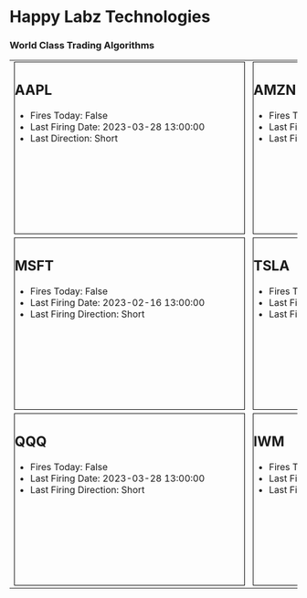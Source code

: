 
<style>
    .box {
            width: 100%;
            min-width: 400px;
            height: 300px;
            border: 1px solid black;
            display: inline-block;
        }

        .red {
            background-color: #faaaaa;
            border: 3px solid #6e0000;
        }

        .red h2 {
            background-color: #bd2424;
            padding: 10px;
            padding-top: 34px;
            margin-top: 0 !important;
            border-bottom: 1px solid black;
        }

        .green {
            background-color: #92d98f;
            border: 3px solid #015e01;
        }

        .green h2 {
            background-color: #0ea608;
            padding: 10px;
            padding-top: 34px;
            margin-top: 0 !important;
            border-bottom: 1px solid black;
        }
    </style>
    
# Happy Labz Technologies

### World Class Trading Algorithms
    
<div class="my-data px-3 my-5 markdown-body">
<table class="my-table" style="">
        <tbody class="my-table">
        <tr>
            <td>
                <div class="box ">
                    <h2 id="aapl">AAPL<a class="anchorjs-link "
                                         href="https://happylabz.github.io/website/stocks.html#aapl"
                                         aria-label="Anchor" data-anchorjs-icon=""
                                         style="font: 1em / 1 anchorjs-icons; padding-left: 0.375em;"></a></h2>
                    <ul>
                        <li>Fires Today: False</li>
                        <li>Last Firing Date: 2023-03-28 13:00:00</li>
                        <li>Last Direction: Short</li>
                    </ul>
                </div>
            </td>
            <td>
                <div class="box ">
                    <h2 id="amzn">AMZN<a class="anchorjs-link "
                                         href="https://happylabz.github.io/website/stocks.html#amzn"
                                         aria-label="Anchor" data-anchorjs-icon=""
                                         style="font: 1em / 1 anchorjs-icons; padding-left: 0.375em;"></a></h2>
                    <ul>
                        <li>Fires Today: False</li>
                        <li>Last Firing Date: 2023-03-14 13:00:00</li>
                        <li>Last Firing Direction: Long</li>
                    </ul>
                </div>
            </td>
            <td>
                <div class="box ">
                    <h2 id="googl">GOOGL<a class="anchorjs-link "
                                           href="https://happylabz.github.io/website/stocks.html#googl"
                                           aria-label="Anchor" data-anchorjs-icon=""
                                           style="font: 1em / 1 anchorjs-icons; padding-left: 0.375em;"></a></h2>
                    <ul>
                        <li>Fires Today: False</li>
                        <li>Last Firing Date: 2022-10-03 13:00:00</li>
                        <li>Last Firing Direction: Long</li>
                    </ul>
                </div>
            </td>
        </tr>
        <tr>
            <td>
                <div class="box ">
                    <h2 id="msft">MSFT<a class="anchorjs-link "
                                         href="https://happylabz.github.io/website/stocks.html#aapl"
                                         aria-label="Anchor" data-anchorjs-icon=""
                                         style="font: 1em / 1 anchorjs-icons; padding-left: 0.375em;"></a></h2>
                    <ul>
                        <li>Fires Today: False</li>
                        <li>Last Firing Date: 2023-02-16 13:00:00</li>
                        <li>Last Firing Direction: Short</li>
                    </ul>
                </div>
            </td>
            <td>
                <div class="box ">
                    <h2 id="tsla">TSLA<a class="anchorjs-link "
                                         href="https://happylabz.github.io/website/stocks.html#aapl"
                                         aria-label="Anchor" data-anchorjs-icon=""
                                         style="font: 1em / 1 anchorjs-icons; padding-left: 0.375em;"></a></h2>
                    <ul>
                        <li>Fires Today: False</li>
                        <li>Last Firing Date: 2023-02-16 13:00:00</li>
                        <li>Last Firing Direction: Short</li>
                    </ul>
                </div>
            </td>
            <td>
                <div class="box ">
                    <h2 id="spy">SPY<a class="anchorjs-link "
                                         href="https://happylabz.github.io/website/stocks.html#amzn"
                                         aria-label="Anchor" data-anchorjs-icon=""
                                         style="font: 1em / 1 anchorjs-icons; padding-left: 0.375em;"></a></h2>
                    <ul>
                        <li>Fires Today: False</li>
                        <li>Last Firing Date: 2023-01-30 13:00:00</li>
                        <li>Last Firing Direction: Short</li>
                    </ul>
                </div>
            </td>
        </tr>
        <tr>
            <td>
                <div class="box ">
                    <h2 id="qqq">QQQ<a class="anchorjs-link "
                                           href="https://happylabz.github.io/website/stocks.html#googl"
                                           aria-label="Anchor" data-anchorjs-icon=""
                                           style="font: 1em / 1 anchorjs-icons; padding-left: 0.375em;"></a></h2>
                    <ul>
                        <li>Fires Today: False</li>
                        <li>Last Firing Date: 2023-03-28 13:00:00</li>
                        <li>Last Firing Direction: Short</li>
                    </ul>
                </div>
            </td>
            <td>
                <div class="box ">
                    <h2 id="iwm">IWM<a class="anchorjs-link "
                                         href="https://happylabz.github.io/website/stocks.html#amzn"
                                         aria-label="Anchor" data-anchorjs-icon=""
                                         style="font: 1em / 1 anchorjs-icons; padding-left: 0.375em;"></a></h2>
                    <ul>
                        <li>Fires Today: False</li>
                        <li>Last Firing Date: 2023-03-21 13:00:00</li>
                        <li>Last Firing Direction: Long</li>
                    </ul>
                </div>
            </td>
            <td>
                <div class="box ">
                    <h2 id="djia">DJIA<a class="anchorjs-link "
                                           href="https://happylabz.github.io/website/stocks.html#googl"
                                           aria-label="Anchor" data-anchorjs-icon=""
                                           style="font: 1em / 1 anchorjs-icons; padding-left: 0.375em;"></a></h2>
                    <ul>
                        <li>Fires Today: False</li>
                        <li>Last Firing Date: 2023-02-21 13:00:00</li>
                        <li>Last Firing Direction: Short</li>
                    </ul>
                </div>
            </td>
        </tr>
</tbody>
</table>
</div>